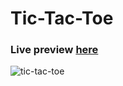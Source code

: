 # Tic-Tac-Toe

### Live preview [here](https://yiechernchuen.github.io/tic-tac-toe/)
![tic-tac-toe](https://github.com/yiechernchuen/tic-tac-toe/assets/117752972/37e7a3c4-5b29-4d45-9d57-0facfb072627)

